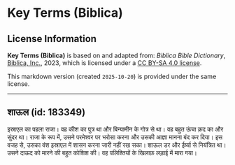 # Key Terms (Biblica)

## License Information

**Key Terms (Biblica)** is based on and adapted from: _Biblica Bible Dictionary_, [Biblica, Inc.](https://www.biblica.com/), 2023, which is licensed under a [CC BY-SA 4.0 license](https://creativecommons.org/licenses/by-sa/4.0/legalcode.en).

This markdown version (created `2025-10-20`) is provided under the same license.



--------------------------------

## शाऊल (id: 183349)

इस्राएल का पहला राजा। वह कीश का पुत्र था और बिन्यामीन के गोत्र से था। वह बहुत ऊंचा क़द का और सुंदर था। राजा के रूप में, उसने परमेश्वर पर भरोसा करना और उसकी आज्ञा मानना ​​बंद कर दिया। इस वजह से, उसका वंश इस्राएल में शासन करना जारी नहीं रख सका। शाऊल डर और ईर्ष्या से नियंत्रित था। उसने दाऊद को मारने की बहुत कोशिश की। वह पलिश्तियों के खिलाफ़ लड़ाई में मारा गया।


